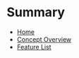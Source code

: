 # Summary
* [Home](./Home.md)
* [Concept Overview](./ConcpetOverview.md)
* [Feature List](./FeatureList.md)
